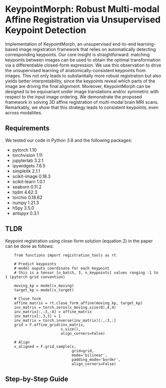 # KeypointMorph: Robust Multi-modal Affine Registration via Unsupervised Keypoint Detection

Implementation of KeypointMorph, an unsupervised end-to-end learning-based image registration framework that relies on automatically detecting corresponding keypoints. Our core insight is straightforward: matching keypoints between images can be used to obtain the optimal transformation via a differentiable closed-form expression. We use this observation to drive the unsupervised learning of anatomically-consistent keypoints from images. This not only leads to substantially more robust registration but also yields better interpretability, since the keypoints reveal which parts of the image are driving the final alignment. Moreover, KeypointMorph can be designed to be equivariant under image translations and/or symmetric with respect to the input image ordering. We demonstrate the proposed framework in solving 3D affine registration of multi-modal brain MRI scans. Remarkably, we show that this strategy leads to consistent keypoints, even across modalities.

## Requirements
We tested our code in Python 3.8 and the following packages:
- pytorch 1.10
- torchvision 1.11
- jupyterlab 3.2.1
- ipywidgets 7.6.5
- simpleitk 2.1.1
- scikit-image 0.18.3
- scikit-learn 1.0.1
- seaborn 0.11.2
- tqdm 4.62.3
- torchio 0.18.62
- numpy 1.21.3
- h5py 3.5.0
- antspyx 0.3.1

## TLDR
Keypoint registration using close-form solution (equation 2) in the paper can be done as follows:

        from functions import registration_tools as rt

        # Predict keypoints
        # model ouputs coordinate for each keypoint 
        # this is a tensor [n_batch, 3, n_keypoints] values ranging -1 to 1 (pytorch grid convention)
        
        moving_kp = model(x_moving)
        target_kp = model(x_target)

        # Close form
        affine_matrix = rt.close_form_affine(moving_kp, target_kp)
        inv_matrix = torch.zeros(x_moving.size(0),4,4)
        inv_matrix[:,:3,:4] = affine_matrix
        inv_matrix[:,3,3] = 1
        inv_matrix = torch.inverse(inv_matrix)[:,:3,:]
        grid = F.affine_grid(inv_matrix,
                             x.size(),
                             align_corners=False)
        
        # Align
        x_aligned = F.grid_sample(x,
                                  grid=grid,
                                  mode='bilinear',
                                  padding_mode='border',
                                  align_corners=False)


## Step-by-Step Guide
